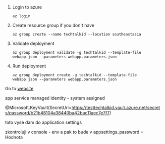 1. Login to azure
    ```
    az login
    ```

2. Create resource group if you don't have
    ```
    az group create --name techtalkid --location southeastasia
    ```
3. Validate deployment
    ```
    az group deployment validate -g techtalkid --template-file webapp.json --parameters webapp.parameters.json
    ```
4. Run deployment
    ```
    az group deployment create -g techtalkid --template-file webapp.json --parameters webapp.parameters.json
    ```

Go to [website](https://techtalkidweb-webapp.azurewebsites.net/
)

app service managed identity - system assigned

@Microsoft.KeyVault(SecretUri=https://testtechtalkid.vault.azure.net/secrets/password/b21b48104a38440ba42bac11aec7e7f7)

toto vyse dam do application settings

zkontroluji v console - env
a pak to bude v appsettings_password = Hodnota

